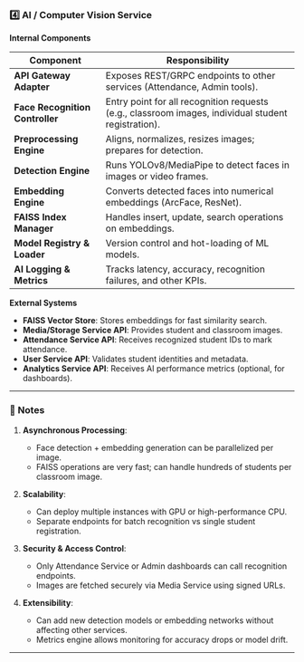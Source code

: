 ### 4️⃣ AI / Computer Vision Service

**Internal Components**

| Component                       | Responsibility                                                                                      |
| ------------------------------- | --------------------------------------------------------------------------------------------------- |
| **API Gateway Adapter**         | Exposes REST/GRPC endpoints to other services (Attendance, Admin tools).                            |
| **Face Recognition Controller** | Entry point for all recognition requests (e.g., classroom images, individual student registration). |
| **Preprocessing Engine**        | Aligns, normalizes, resizes images; prepares for detection.                                         |
| **Detection Engine**            | Runs YOLOv8/MediaPipe to detect faces in images or video frames.                                    |
| **Embedding Engine**            | Converts detected faces into numerical embeddings (ArcFace, ResNet).                                |
| **FAISS Index Manager**         | Handles insert, update, search operations on embeddings.                                            |
| **Model Registry & Loader**     | Version control and hot-loading of ML models.                                                       |
| **AI Logging & Metrics**        | Tracks latency, accuracy, recognition failures, and other KPIs.                                     |

**External Systems**

* **FAISS Vector Store**: Stores embeddings for fast similarity search.
* **Media/Storage Service API**: Provides student and classroom images.
* **Attendance Service API**: Receives recognized student IDs to mark attendance.
* **User Service API**: Validates student identities and metadata.
* **Analytics Service API**: Receives AI performance metrics (optional, for dashboards).

---

### 🔑 Notes

1. **Asynchronous Processing**:

   * Face detection + embedding generation can be parallelized per image.
   * FAISS operations are very fast; can handle hundreds of students per classroom image.

2. **Scalability**:

   * Can deploy multiple instances with GPU or high-performance CPU.
   * Separate endpoints for batch recognition vs single student registration.

3. **Security & Access Control**:

   * Only Attendance Service or Admin dashboards can call recognition endpoints.
   * Images are fetched securely via Media Service using signed URLs.

4. **Extensibility**:

   * Can add new detection models or embedding networks without affecting other services.
   * Metrics engine allows monitoring for accuracy drops or model drift.

---